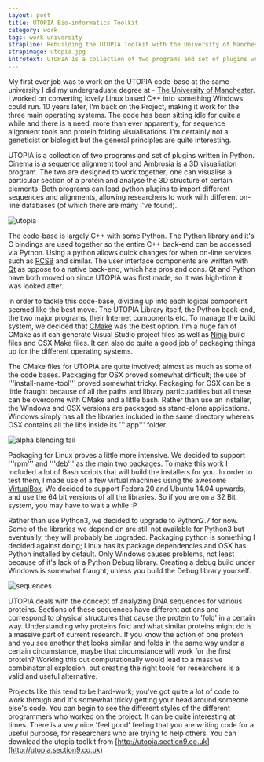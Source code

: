 ```yaml
---
layout: post
title: UTOPIA Bio-informatics Toolkit
category: work
tags: work university
strapline: Rebuilding the UTOPIA Toolkit with the University of Manchester
strapimage: utopia.jpg
introtext: UTOPIA is a collection of two programs and set of plugins written in Python. Cinema is a sequence alignment tool and Ambrosia is a 3D visualiation program. The two are designed to work together; one can visualise a particular section of a protein and analyze the 3D structure of certain elements. Both programs can load python plugins to import different sequences and alignments, allowing researchers to work with different online databases (of which there are many I've found).
---
```


My first ever job was to work on the UTOPIA code-base at the same university I did my undergraduate degree at - [The University of Manchester](http://aig.cs.man.ac.uk). I worked on converting lovely Linux based C++ into something Windows could run. 10 years later, I'm back on the Project, making it work for the three main operating systems. The code has been sitting idle for quite a while and there is a need, more than ever apparently, for sequence alignment tools and protein folding visualisations. I'm certainly not a geneticist or biologist but the general principles are quite interesting.

UTOPIA is a collection of two programs and set of plugins written in Python. Cinema is a sequence alignment tool and Ambrosia is a 3D visualiation program. The two are designed to work together; one can visualise a particular section of a protein and analyse the 3D structure of certain elements. Both programs can load python plugins to import different sequences and alignments, allowing researchers to work with different on-line databases (of which there are many I've found).

![utopia](https://farm6.staticflickr.com/5479/14455846441_03628a8bce.jpg)

The code-base is largely C++ with some Python. The Python library and it's C bindings are used together so the entire C++ back-end can be accessed via Python. Using a python allows quick changes for when on-line services such as [RCSB](http://www.rcsb.org) and similar. The user interface components are written with [Qt](http://qt-project.org) as oppose to a native back-end, which has pros and cons. Qt and Python have both moved on since UTOPIA was first made, so it was high-time it was looked after.

In order to tackle this code-base, dividing up into each logical component seemed like the best move. The UTOPIA Library itself, the Python back-end, the two major programs, their Internet components etc. To manage the build system, we decided that [CMake](http://www.cmake.org) was the best option. I'm a huge fan of CMake as it can generate Visual Studio project files as well as [Ninja](http://martine.github.io/ninja/) build files and OSX Make files. It can also do quite a good job of packaging things up for the different operating systems. 

The CMake files for UTOPIA are quite involved; almost as much as some of the code bases. Packaging for OSX proved somewhat difficult; the use of '''install-name-tool''' proved somewhat tricky. Packaging for OSX can be a little fraught because of all the paths and library particularities but all these can be overcome with CMake and a little bash. Rather than use an installer, the Windows and OSX versions are packaged as stand-alone applications. Windows simply has all the libraries included in the same directory whereas OSX contains all the libs inside its '''.app''' folder.

![alpha blending fail](https://farm6.staticflickr.com/5509/14065164479_3f76bf2dae.jpg)

Packaging for Linux proves a little more intensive. We decided to support '''rpm''' and '''deb''' as the main two packages. To make this work I included a lot of Bash scripts that will build the installers for you. In order to test them, I made use of a few virtual machines using the awesome [VirtualBox](https://www.virtualbox.org). We decided to support Fedora 20 and Ubuntu 14.04 upwards, and use the 64 bit versions of all the libraries. So if you are on a 32 Bit system, you may have to wait a while :P

Rather than use Python3, we decided to upgrade to Python2.7 for now. Some of the libraries we depend on are still not available for Python3 but eventually, they will probably be upgraded. Packaging python is something I decided against doing; Linux has its package dependencies and OSX has Python installed by default. Only Windows causes problems, not least because of it's lack of a Python Debug library. Creating a debug build under Windows is somewhat fraught, unless you build the Debug library yourself.

![sequences](https://farm6.staticflickr.com/5504/14058530530_aa6d25e891.jpg)

UTOPIA deals with the concept of analyzing DNA sequences for various proteins. Sections of these sequences have different actions and correspond to physical structures that cause the protein to 'fold' in a certain way. Understanding why proteins fold and what similar proteins might do is a massive part of current research. If you know the action of one protein and you see another that looks similar and folds in the same way under a certain circumstance, maybe that circumstance will work for the first protein? Working this out computationally would lead to a massive combinatorial explosion, but creating the right tools for researchers is a valid and useful alternative.

Projects like this tend to be hard-work; you've got quite a lot of code to work through and it's somewhat tricky getting your head around someone else's code. You can begin to see the different styles of the different programmers who worked on the project. It can be quite interesting at times. There is a very nice 'feel good' feeling that you are writing code for a useful purpose, for researchers who are trying to help others. You can download the utopia toolkit from [http://utopia.section9.co.uk](http://utopia.section9.co.uk)